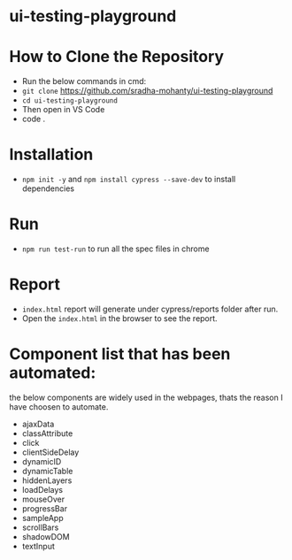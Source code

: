 # ui-testing-playground
# How to Clone the Repository
 * Run the below commands in cmd:
 * `git clone` https://github.com/sradha-mohanty/ui-testing-playground
 * `cd ui-testing-playground`
 * Then open in VS Code
 * code .

# Installation
* `npm init -y` and `npm install cypress --save-dev` to install dependencies
# Run
* `npm run test-run` to run all the spec files in chrome
# Report
* `index.html` report will generate under cypress/reports folder after run.
* Open the `index.html` in the browser to see the report.
# Component list that has been automated:
the below components are widely used in the webpages, thats the reason I have choosen to automate.
* ajaxData
* classAttribute
* click
* clientSideDelay
* dynamicID
* dynamicTable
* hiddenLayers
* loadDelays
* mouseOver
* progressBar
* sampleApp
* scrollBars
* shadowDOM
* textInput
